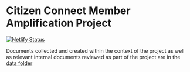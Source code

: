 # Citizen Connect Member Amplification Project

[![Netlify Status](https://api.netlify.com/api/v1/badges/7a8d05ad-6f4b-44e7-b19b-6d96a7259d1e/deploy-status)](https://app.netlify.com/sites/citizen-connect/deploys)

Documents collected and created within the context of the project as well as relevant internal documents reviewed as part of the project are in the [data folder](https://github.com/kbec19/citizen-connect/tree/main/data)
